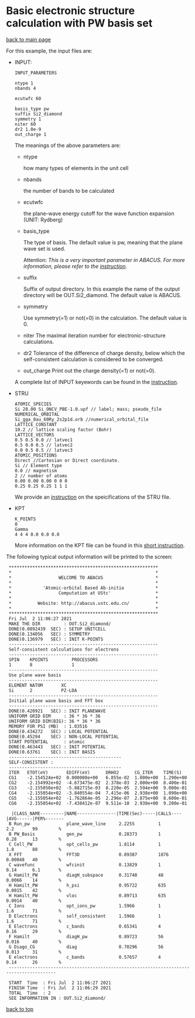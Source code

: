 # Basic electronic structure calculation with PW basis set

[back to main page](../../README.md)

For this example, the input files are:
- INPUT:
    ```
    INPUT_PARAMETERS

    ntype 1
    nbands 4
    
    ecutwfc 60

    basis_type pw
    suffix Si2_diamond
    symmetry 1
    niter 60
    dr2 1.0e-9
    out_charge 1
    ```

    The meanings of the above parameters are:

    - ntype

        how many types of elements in the unit cell

    - nbands

        the number of bands to be calculated

    - ecutwfc
        
        the plane-wave energy cutoff for the wave function expansion (UNIT: Rydberg)

    - basis_type
    
        The type of basis. The default value is pw, meaning that the plane wave set is used.

        Attention: *This is a very important parameter in ABACUS. For more information, please refer to the [instruction](../input-main.md)*.

    - suffix

        Suffix of output directory. In this example the name of the output directory will be OUT.Si2_diamond. The default value is ABACUS.
      
    - symmetry

        Use symmetry(=1) or not(=0) in the calculation. The default value is 0.

    - niter
        The maximal iteration number for electronic-structure calculations.
    - dr2
        Tolerance of the difference of charge density, below which the self-consistent calculation is considered to be converged.
    - out_charge
        Print out the charge density(=1) or not(=0).

    A complete list of INPUT keyewords can be found in the [instruction](../input-main.md).

- STRU
    ```
    ATOMIC_SPECIES
    Si 28.00 Si_ONCV_PBE-1.0.upf // label; mass; pseudo_file
    NUMERICAL_ORBITAL
    Si_gga_8au_60Ry_2s2p1d.orb //numerical_orbital_file
    LATTICE_CONSTANT
    10.2 // lattice scaling factor (Bohr)
    LATTICE_VECTORS
    0.5 0.5 0.0 // latvec1
    0.5 0.0 0.5 // latvec2
    0.0 0.5 0.5 // latvec3
    ATOMIC_POSITIONS
    Direct //Cartesian or Direct coordinate.
    Si // Element type
    0.0 // magnetism
    2 // number of atoms
    0.00 0.00 0.00 0 0 0
    0.25 0.25 0.25 1 1 1
    ```
    We provide an [instruction](../input-stru.md) on the speicifications of the STRU file.

- KPT
    ```
    K_POINTS
    0
    Gamma
    4 4 4 0.0 0.0 0.0
    ```
    More information on the KPT file can be found in this [short instruction](../input-kpt).


The following typical output information will be printed to the screen:
```
 *********************************************************
 *                                                       *
 *                  WELCOME TO ABACUS                    *
 *                                                       *
 *            'Atomic-orbital Based Ab-initio            *
 *                  Computation at UStc'                 *
 *                                                       *
 *          Website: http://abacus.ustc.edu.cn/          *
 *                                                       *
 *********************************************************
 Fri Jul  2 11:06:27 2021
 MAKE THE DIR         : OUT.Si2_diamond/
 DONE(0.0892439  SEC) : SETUP UNITCELL
 DONE(0.134056   SEC) : SYMMETRY
 DONE(0.136979   SEC) : INIT K-POINTS
 ---------------------------------------------------------
 Self-consistent calculations for electrons
 ---------------------------------------------------------
 SPIN    KPOINTS         PROCESSORS  
 1       8               1           
 ---------------------------------------------------------
 Use plane wave basis
 ---------------------------------------------------------
 ELEMENT NATOM       XC          
 Si      2           PZ-LDA
 ---------------------------------------------------------
 Initial plane wave basis and FFT box
 ---------------------------------------------------------
 DONE(0.420921   SEC) : INIT PLANEWAVE
 UNIFORM GRID DIM     : 36 * 36 * 36
 UNIFORM GRID DIM(BIG): 36 * 36 * 36
 MEMORY FOR PSI (MB)  : 1.03516
 DONE(0.434272   SEC) : LOCAL POTENTIAL
 DONE(0.45294    SEC) : NON-LOCAL POTENTIAL
 START POTENTIAL      : atomic
 DONE(0.463443   SEC) : INIT POTENTIAL
 DONE(0.63761    SEC) : INIT BASIS
 -------------------------------------------
 SELF-CONSISTENT : 
 -------------------------------------------
 ITER   ETOT(eV)       EDIFF(eV)      DRHO2      CG_ITER    TIME(S)    
 CG1    -2.154524e+02  0.000000e+00   6.855e-02  1.000e+00  1.290e+00  
 CG2    -2.154992e+02  -4.673475e-02  2.378e-03  2.000e+00  8.400e-01  
 CG3    -2.155050e+02  -5.882715e-03  8.220e-05  2.594e+00  9.000e-01  
 CG4    -2.155054e+02  -3.840554e-04  7.415e-06  2.938e+00  1.090e+00  
 CG5    -2.155054e+02  -1.762864e-05  2.296e-07  2.875e+00  8.600e-01  
 CG6    -2.155054e+02  -7.438412e-07  9.511e-10  2.938e+00  9.200e-01  

  |CLASS_NAME---------|NAME---------------|TIME(Sec)-----|CALLS----|AVG------|PER%-------
 B Run_pw              plane_wave_line     2.2255         1         2.2       99        %
 B PW_Basis            gen_pw              0.28373        1         0.28      13        %
 C Cell_PW             opt_cells_pw        1.8114         1         1.8       80        %
 X FFT                 FFT3D               0.89387        1876      0.00048   40        %
 C wavefunc            wfcinit             0.13829        1         0.14      6.1       %
 G Hamilt_PW           diagH_subspace      0.31748        48        0.0066    14        %
 H Hamilt_PW           h_psi               0.95722        635       0.0015    42        %
 H Hamilt_PW           vloc                0.89713        635       0.0014    40        %
 C Ions                opt_ions_pw         1.5966         1         1.6       71        %
 D Electrons           self_consistent     1.5966         1         1.6       71        %
 E Electrons           c_bands             0.65341        4         0.16      29        %
 F Hamilt              diagH_pw            0.89723        56        0.016     40        %
 G Diago_CG            diag                0.70296        56        0.013     31        %
 E electrons           c_bands             0.57657        4         0.14      26        %
 ----------------------------------------------------------------------------------------

 START  Time  : Fri Jul  2 11:06:27 2021
 FINISH Time  : Fri Jul  2 11:06:29 2021
 TOTAL  Time  : 2
 SEE INFORMATION IN : OUT.Si2_diamond/

```

[back to top](#Basic-electronic-structure-calculation-with-PW-basis-set)